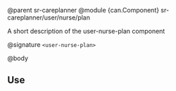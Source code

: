@parent sr-careplanner
@module {can.Component} sr-careplanner/user/nurse/plan <user-nurse-plan>

A short description of the user-nurse-plan component

@signature `<user-nurse-plan>`

@body

## Use

